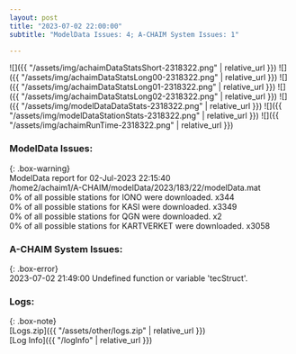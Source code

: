 ```yaml
---
layout: post
title: "2023-07-02 22:00:00"
subtitle: "ModelData Issues: 4; A-CHAIM System Issues: 1"

---
```


![]({{ "/assets/img/achaimDataStatsShort-2318322.png" | relative_url }})
![]({{ "/assets/img/achaimDataStatsLong00-2318322.png" | relative_url }})
![]({{ "/assets/img/achaimDataStatsLong01-2318322.png" | relative_url }})
![]({{ "/assets/img/achaimDataStatsLong02-2318322.png" | relative_url }})
![]({{ "/assets/img/modelDataDataStats-2318322.png" | relative_url }})
![]({{ "/assets/img/modelDataStationStats-2318322.png" | relative_url }})
![]({{ "/assets/img/achaimRunTime-2318322.png" | relative_url }})


### ModelData Issues:  
  
{: .box-warning}  
 ModelData report for 02-Jul-2023 22:15:40   
 /home2/achaim1/A-CHAIM/modelData/2023/183/22/modelData.mat   
 0% of all possible stations for IONO were downloaded. x344   
 0% of all possible stations for KASI were downloaded. x3349   
 0% of all possible stations for QGN were downloaded. x2   
 0% of all possible stations for KARTVERKET were downloaded. x3058   
  
### A-CHAIM System Issues:  
  
{: .box-error}  
2023-07-02 21:49:00 Undefined function or variable 'tecStruct'.  

### Logs:  
  
{: .box-note}  
[Logs.zip]({{ "/assets/other/logs.zip" | relative_url }})  
[Log Info]({{ "/logInfo" | relative_url }})  
